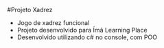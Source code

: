 #Projeto Xadrez 

- Jogo de xadrez funcional
- Projeto desenvolvido para Ímã Learning Place
- Desenvolvido utilizando c# no console, com POO